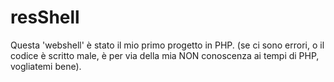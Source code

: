 # resShell
Questa 'webshell' è stato il mio primo progetto in PHP. (se ci sono errori, o il codice è scritto male, è per via della mia NON conoscenza ai tempi di PHP, vogliatemi bene).
